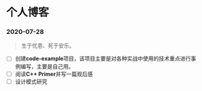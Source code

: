 # 个人博客

### 2020-07-28

> 生于忧患、死于安乐。

- [ ] 创建**code-example**项目，该项目主要是对各种实战中使用的技术重点进行事例编写，主要是自己用。
- [ ] 阅读**C++ Primer**并写一篇观后感
- [ ] 设计模式研究